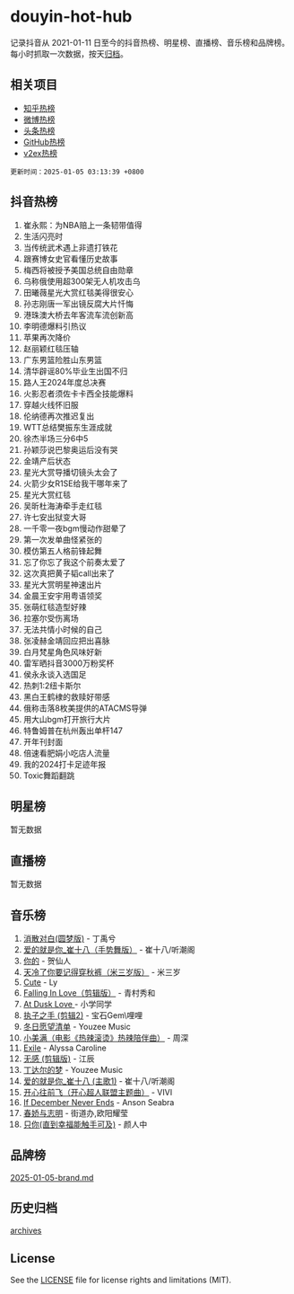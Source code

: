 # douyin-hot-hub

记录抖音从 2021-01-11 日至今的抖音热榜、明星榜、直播榜、音乐榜和品牌榜。每小时抓取一次数据，按天[归档](archives)。

## 相关项目

- [知乎热榜](https://github.com/lonnyzhang423/zhihu-hot-hub)
- [微博热榜](https://github.com/lonnyzhang423/weibo-hot-hub)
- [头条热榜](https://github.com/lonnyzhang423/toutiao-hot-hub)
- [GitHub热榜](https://github.com/lonnyzhang423/github-hot-hub)
- [v2ex热榜](https://github.com/lonnyzhang423/v2ex-hot-hub)


`更新时间：2025-01-05 03:13:39 +0800`

## 抖音热榜

1. 崔永熙：为NBA赔上一条韧带值得
1. 生活闪亮时
1. 当传统武术遇上非遗打铁花
1. 跟赛博女史官看懂历史故事
1. 梅西将被授予美国总统自由勋章
1. 乌称俄使用超300架无人机攻击乌
1. 田曦薇星光大赏红毯美得很安心
1. 孙志刚唐一军出镜反腐大片忏悔
1. 港珠澳大桥去年客流车流创新高
1. 李明德爆料引热议
1. 苹果再次降价
1. 赵丽颖红毯压轴
1. 广东男篮险胜山东男篮
1. 清华辟谣80%毕业生出国不归
1. 路人王2024年度总决赛
1. 火影忍者须佐卡卡西全技能爆料
1. 穿越火线怀旧服
1. 伦纳德再次推迟复出
1. WTT总结樊振东生涯成就
1. 徐杰半场三分6中5
1. 孙颖莎说巴黎奥运后没有哭
1. 金靖产后状态
1. 星光大赏导播切镜头太会了
1. 火箭少女R1SE给我干哪年来了
1. 星光大赏红毯
1. 吴昕杜海涛牵手走红毯
1. 许七安出狱变大哥
1. 一千零一夜bgm慢动作甜晕了
1. 第一次发单曲怪紧张的
1. 模仿第五人格前锋起舞
1. 忘了你忘了我这个前奏太爱了
1. 这次真把黄子韬call出来了
1. 星光大赏明星神速出片
1. 金晨王安宇用粤语领奖
1. 张萌红毯造型好辣
1. 拉塞尔受伤离场
1. 无法共情小时候的自己
1. 张凌赫金靖回应把出喜脉
1. 白月梵星角色风味好新
1. 雷军晒抖音3000万粉奖杯
1. 侯永永谈入选国足
1. 热刺1:2纽卡斯尔
1. 黑白王鹤棣的救赎好带感
1. 俄称击落8枚美提供的ATACMS导弹
1. 用大山bgm打开旅行大片
1. 特鲁姆普在杭州轰出单杆147
1. 开年刊封面
1. 倍速看肥娟小吃店人流量
1. 我的2024打卡足迹年报
1. Toxic舞蹈翻跳

## 明星榜

暂无数据

## 直播榜

暂无数据

## 音乐榜

1. [消散对白(圆梦版)](https://sf5-hl-cdn-tos.douyinstatic.com/obj/tos-cn-ve-2774/og4jB5I5IizzoZVAAAzWgBMAsMDWoArfwBOiFs) - 丁禹兮
1. [爱的就是你_崔十八（手势舞版）](https://sf5-hl-cdn-tos.douyinstatic.com/obj/tos-cn-ve-2774/oApB2AigNyB4sTw7JhBOikMAf0oDJzMWBuIrgm) - 崔十八/听潮阁
1. [你的](https://sf5-hl-cdn-tos.douyinstatic.com/obj/tos-cn-ve-2774/oYuIeKf42jB7sEV6B2upMdpYAgfrQWj0FeRegh) - 贺仙人
1. [天冷了你要记得穿秋裤（米三岁版）](https://sf5-hl-cdn-tos.douyinstatic.com/obj/tos-cn-ve-2774/oQlIwVIDWiZ6BQilAorS7MA0AgCkQDvcZAdm1) - 米三岁
1. [Cute](https://sf5-hl-cdn-tos.douyinstatic.com/obj/tos-cn-ve-2774/o4IbIzHWKAAB4wsS5qMBRiiAlEBGTpQRNfFvuo) - Ly
1. [Falling In Love（剪辑版）](https://sf3-cdn-tos.douyinstatic.com/obj/tos-cn-ve-2774/o8ajpA8zzgBPahbBIO8AcKGBLJezFCRd1wfP9f) - 青村秀和
1. [ At Dusk  Love ](https://sf5-hl-cdn-tos.douyinstatic.com/obj/tos-cn-ve-2774/o8CrpCf5CaYgI4ZrtQgMQAFEfuGqNnRSDQAPBc) - 小学同学
1. [执子之手 (剪辑2)](https://sf5-hl-cdn-tos.douyinstatic.com/obj/tos-cn-ve-2774/oUoZLQjCc31XzqsBnBQUNgeKtYPBcgbFDwtfcu) - 宝石Gem\哩哩
1. [冬日愿望清单](https://sf5-hl-cdn-tos.douyinstatic.com/obj/tos-cn-ve-2774/oIIgUOeamCFCVAzxN6MFRLIBlLGpUqQxeeHrLE) - Youzee Music
1. [小美满（电影《热辣滚烫》热辣陪伴曲）](https://sf5-hl-cdn-tos.douyinstatic.com/obj/tos-cn-ve-2774/o0GAn2lSgfZIDUgtevCGDQYnFg4CwnrBaxbTZL) - 周深
1. [Exile](https://sf5-hl-cdn-tos.douyinstatic.com/obj/tos-cn-ve-2774/oYj4gAQTknKE3WW0Je8KGmQ7z1cA4FefwtbufD) - Alyssa Caroline
1. [无感 (剪辑版)](https://sf5-hl-cdn-tos.douyinstatic.com/obj/tos-cn-ve-2774/o0eIsUzJBDlQaQFC5OFlgbMEZC1TFYBftOBn6p) - 江辰
1. [丁达尔的梦](https://sf5-hl-cdn-tos.douyinstatic.com/obj/tos-cn-ve-2774/oMU3WirUZBVQkAC9ccG5P2IQirziZM2RTInUY) - Youzee Music
1. [爱的就是你_崔十八 (主歌1)](https://sf5-hl-cdn-tos.douyinstatic.com/obj/tos-cn-ve-2774/oI5BO5DhFZ6UTcNCnZaOCBLtZ7WIMQGfgnXf5E) - 崔十八/听潮阁
1. [开心往前飞（开心超人联盟主题曲）](https://sf5-hl-cdn-tos.douyinstatic.com/obj/tos-cn-ve-2774/9d8fb7c82cf1421fb93a9fe925275e0a) - VIVI
1. [If December Never Ends](https://sf5-hl-cdn-tos.douyinstatic.com/obj/tos-cn-ve-2774/oY1IQMoTgCFIBg8RZifyqlBBt1UFgitTYmxeOS) - Anson Seabra
1. [春娇与志明](https://sf5-hl-cdn-tos.douyinstatic.com/obj/tos-cn-ve-2774/e530d8fceb7044b39707d7f9ff54add1) - 街道办,欧阳耀莹
1. [只你(直到幸福能触手可及)](https://sf5-hl-cdn-tos.douyinstatic.com/obj/tos-cn-ve-2774/o0lBkRDzFTeaVSUz3ZZSCBVtZ5DIMQGfgmEAuE) - 颜人中

## 品牌榜

[2025-01-05-brand.md](archives/2025-01-05-brand.md)

## 历史归档

[archives](archives)

## License

See the [LICENSE](LICENSE) file for license rights and limitations (MIT).
